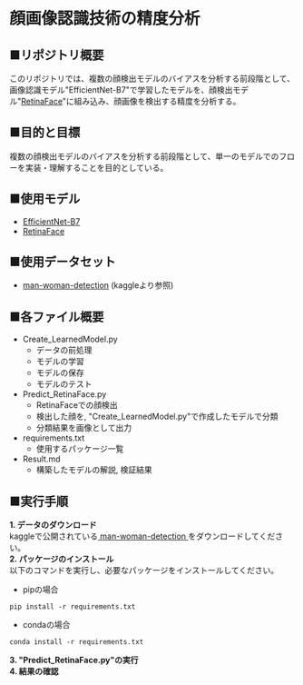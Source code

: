 # 顔画像認識技術の精度分析
## ■リポジトリ概要
このリポジトリでは、複数の顔検出モデルのバイアスを分析する前段階として、画像認識モデル"EfficientNet-B7"で学習したモデルを、顔検出モデル"[RetinaFace](https://github.com/serengil/retinaface)"に組み込み、顔画像を検出する精度を分析する。

## ■目的と目標
複数の顔検出モデルのバイアスを分析する前段階として、単一のモデルでのフローを実装・理解することを目的としている。

## ■使用モデル
- [EfficientNet-B7](https://github.com/tensorflow/tpu/tree/master/models/official/efficientnet)
- [RetinaFace](https://github.com/serengil/retinaface)

## ■使用データセット
- [man-woman-detection](https://www.kaggle.com/datasets/gmlmrinalini/manwomandetection) (kaggleより参照)

## ■各ファイル概要
- Create_LearnedModel.py
  - データの前処理
  - モデルの学習
  - モデルの保存
  - モデルのテスト
- Predict_RetinaFace.py
  - RetinaFaceでの顔検出
  - 検出した顔を, "Create_LearnedModel.py"で作成したモデルで分類
  - 分類結果を画像として出力
- requirements.txt
  - 使用するパッケージ一覧
- Result.md
  - 構築したモデルの解説, 検証結果

## ■実行手順
**1. データのダウンロード**<br>
kaggleで公開されている[ man-woman-detection ](https://www.kaggle.com/datasets/gmlmrinalini/manwomandetection)をダウンロードしてください。<br>
**2. パッケージのインストール** <br>
以下のコマンドを実行し、必要なパッケージをインストールしてください。
  - pipの場合
  ```
  pip install -r requirements.txt
  ```
  - condaの場合
  ```
  conda install -r requirements.txt
  ```

**3. "Predict_RetinaFace.py"の実行**<br>
**4. 結果の確認**<br>
